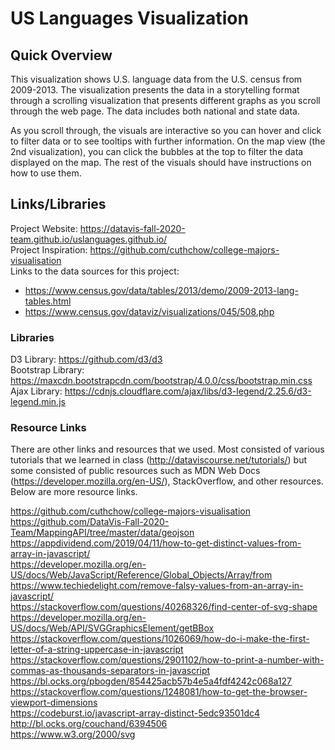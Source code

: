 # US Languages Visualization

## Quick Overview
This visualization shows U.S. language data from the U.S. census from 2009-2013. The visualization presents the data in a storytelling format through a scrolling visualization that presents different graphs as you scroll through the web page. The data includes both national and state data.

As you scroll through, the visuals are interactive so you can hover and click to filter data or to see tooltips with further information. On the map view (the 2nd visualization), you can click the bubbles at the top to filter the data displayed on the map. The rest of the visuals should have instructions on how to use them.

## Links/Libraries

Project Website: https://datavis-fall-2020-team.github.io/uslanguages.github.io/ <br>
Project Inspiration:  https://github.com/cuthchow/college-majors-visualisation <br>
Links to the data sources for this project: 
  * https://www.census.gov/data/tables/2013/demo/2009-2013-lang-tables.html
  * https://www.census.gov/dataviz/visualizations/045/508.php

### Libraries
D3 Library: https://github.com/d3/d3 <br>
Bootstrap Library: https://maxcdn.bootstrapcdn.com/bootstrap/4.0.0/css/bootstrap.min.css <br>
Ajax Library: https://cdnjs.cloudflare.com/ajax/libs/d3-legend/2.25.6/d3-legend.min.js

### Resource Links
There are other links and resources that we used. Most consisted of various tutorials that we learned in class (http://dataviscourse.net/tutorials/) but some consisted of public resources such as MDN Web Docs (https://developer.mozilla.org/en-US/), StackOverflow, and other resources. Below are more resource links.<br>

https://github.com/cuthchow/college-majors-visualisation <br>
https://github.com/DataVis-Fall-2020-Team/MappingAPI/tree/master/data/geojson <br>
https://appdividend.com/2019/04/11/how-to-get-distinct-values-from-array-in-javascript/ <br>
https://developer.mozilla.org/en-US/docs/Web/JavaScript/Reference/Global_Objects/Array/from <br>
https://www.techiedelight.com/remove-falsy-values-from-an-array-in-javascript/ <br>
https://stackoverflow.com/questions/40268326/find-center-of-svg-shape <br>
https://developer.mozilla.org/en-US/docs/Web/API/SVGGraphicsElement/getBBox <br>
https://stackoverflow.com/questions/1026069/how-do-i-make-the-first-letter-of-a-string-uppercase-in-javascript <br>
https://stackoverflow.com/questions/2901102/how-to-print-a-number-with-commas-as-thousands-separators-in-javascript <br>
https://bl.ocks.org/pbogden/854425acb57b4e5a4fdf4242c068a127 <br>
https://stackoverflow.com/questions/1248081/how-to-get-the-browser-viewport-dimensions <br>
https://codeburst.io/javascript-array-distinct-5edc93501dc4 <br>
http://bl.ocks.org/couchand/6394506 <br>
https://www.w3.org/2000/svg <br>
